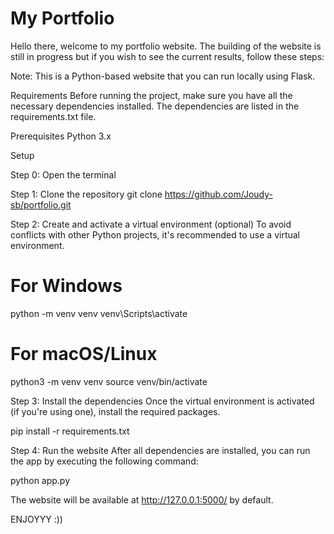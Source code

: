 # My Portfolio

Hello there, welcome to my portfolio website. The building of the website is still in progress but if you wish to see the current results, follow these steps:


Note: This is a Python-based website that you can run locally using Flask.

Requirements
Before running the project, make sure you have all the necessary dependencies installed. The dependencies are listed in the requirements.txt file.

Prerequisites
Python 3.x

Setup

Step 0: Open the terminal

Step 1: Clone the repository
git clone https://github.com/Joudy-sb/portfolio.git

Step 2: Create and activate a virtual environment (optional)
To avoid conflicts with other Python projects, it's recommended to use a virtual environment.

# For Windows
python -m venv venv
venv\Scripts\activate

# For macOS/Linux
python3 -m venv venv
source venv/bin/activate

Step 3: Install the dependencies
Once the virtual environment is activated (if you're using one), install the required packages.

pip install -r requirements.txt

Step 4: Run the website
After all dependencies are installed, you can run the app by executing the following command:

python app.py

The website will be available at http://127.0.0.1:5000/ by default.

ENJOYYY :))
